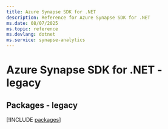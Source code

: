 ```yaml
---
title: Azure Synapse SDK for .NET
description: Reference for Azure Synapse SDK for .NET
ms.date: 08/07/2025
ms.topic: reference
ms.devlang: dotnet
ms.service: synapse-analytics
---
```

# Azure Synapse SDK for .NET - legacy
## Packages - legacy
[!INCLUDE [packages](synapse-index.md)]